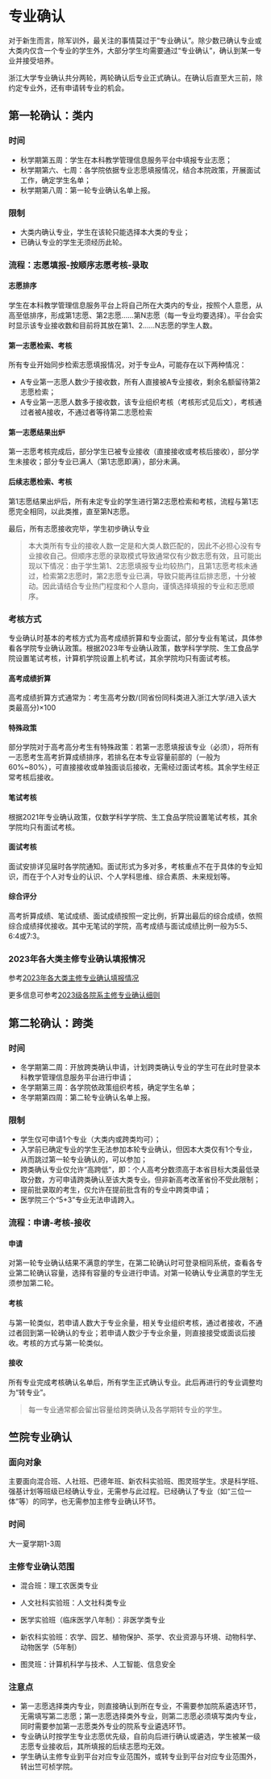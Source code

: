 # 专业确认

对于新生而言，除军训外，最关注的事情莫过于“专业确认”。除少数已确认专业或大类内仅含一个专业的学生外，大部分学生均需要通过“专业确认”，确认到某一专业并接受培养。

浙江大学专业确认共分两轮，两轮确认后专业正式确认。在确认后直至大三前，除约定专业外，还有申请转专业的机会。

## 第一轮确认：类内

### 时间

- 秋学期第五周：学生在本科教学管理信息服务平台中填报专业志愿；
- 秋学期第六、七周：各学院依据专业志愿填报情况，结合本院政策，开展面试工作，确定学生名单；
- 秋学期第八周：第一轮专业确认名单上报。

### 限制

- 大类内确认专业，学生在该轮只能选择本大类的专业；
- 已确认专业的学生无须经历此轮。

### 流程：志愿填报-按顺序志愿考核-录取

#### 志愿排序

学生在本科教学管理信息服务平台上将自己所在大类内的专业，按照个人意愿，从高至低排序，形成第1志愿、第2志愿……第N志愿（每一专业均要选择）。平台会实时显示该专业接收数和目前将其放在第1、2……N志愿的学生人数。

#### 第一志愿检索、考核

所有专业开始同步检索志愿填报情况，对于专业A，可能存在以下两种情况：

- A专业第一志愿人数少于接收数，所有人直接被A专业接收，剩余名额留待第2志愿检索；
- A专业第一志愿人数多于接收数，该专业组织考核（考核形式见后文），考核通过者被A接收，不通过者等待第二志愿检索

#### 第一志愿结果出炉

第一志愿考核完成后，部分学生已被专业接收（直接接收或考核后接收），部分学生未接收；部分专业已满人（第1志愿即满），部分未满。

#### 后续志愿检索、考核

第1志愿结果出炉后，所有未定专业的学生进行第2志愿检索和考核，流程与第1志愿完全相同，以此类推，直至第N志愿。

最后，所有志愿接收完毕，学生初步确认专业

> 本大类所有专业的接收人数一定是和大类人数匹配的，因此不必担心没有专业接收自己。但顺序志愿的录取模式导致通常仅有少数志愿有效，且可能出现以下情况：由于学生第1、2志愿填报专业均较热门，且第1志愿考核未通过，检索第2志愿时，第2志愿专业已满，导致只能再往后排志愿，十分被动。因此请结合专业热门程度和个人意向，谨慎选择填报的专业和志愿顺序。

### 考核方式

专业确认时基本的考核方式为高考成绩折算和专业面试，部分专业有笔试，具体参看各学院专业确认政策。根据2023年专业确认政策，数学科学学院、生工食品学院设置笔试考核，计算机学院设置上机考试，其余学院均只有面试考核。

#### 高考成绩折算

高考成绩折算方式通常为：考生高考分数/(同省份同科类进入浙江大学/进入该大类最高分)×100

#### 特殊政策

部分学院对于高考高分考生有特殊政策：若第一志愿填报该专业（必须），将所有一志愿考生高考折算成绩排序，若排名在本专业容量前部的（一般为60%~80%），可直接接收或单独面谈后接收，无需经过面试考核。其余学生经正常考核后接收。

#### 笔试考核

根据2021年专业确认政策，仅数学科学学院、生工食品学院设置笔试考核，其余学院均只有面试考核。

#### 面试考核

面试安排详见届时各学院通知。面试形式为多对多，考核重点不在于具体的专业知识，而在于个人对专业的认识、个人学科思维、综合素质、未来规划等。

#### 综合评分

高考折算成绩、笔试成绩、面试成绩按照一定比例，折算出最后的综合成绩，依照综合成绩择优接收。其中无笔试的学院，高考成绩与面试成绩比例一般为5:5、6:4或7:3。

### 2023年各大类主修专业确认填报情况

参考[2023年各大类主修专业确认填报情况](https://www.cc98.org/topic/5928156)

更多信息可参考[2023级各院系主修专业确认细则](https://bksy.zju.edu.cn/2023/1023/c28340a2815748/page.htm)

## 第二轮确认：跨类

### 时间

- 冬学期第二周：开放跨类确认申请，计划跨类确认专业的学生可在此时登录本科教学管理信息服务平台进行申请；
- 冬学期第三周：各学院依政策组织考核，确定学生名单；
- 冬学期第四周：第二轮专业确认名单上报。

### 限制

- 学生仅可申请1个专业（大类内或跨类均可）；
- 入学前已确定专业的学生无法参加本轮专业确认，但因本大类仅有1个专业，从而跳过第一轮专业确认的，可以参加；
- 跨类确认专业仅允许“高跨低”，即：个人高考分数须高于本省目标大类最低录取分数，方可申请跨类确认至该大类专业。但非新高考改革省份不受此限制；
- 提前批录取的考生，仅允许在提前批含有的专业中跨类申请；
- 医学院三个“5+3”专业无法申请跨入。

### 流程：申请-考核-接收

#### 申请

对第一轮专业确认结果不满意的学生，在第二轮确认时可登录相同系统，查看各专业第二轮确认容量，选择有容量的专业进行申请。对第一轮确认专业满意的学生无须参加第二轮。

#### 考核

与第一轮类似，若申请人数大于专业余量，相关专业组织考核，通过者接收，不通过者回到第一轮确认的专业；若申请人数少于专业余量，则直接接受或面谈后接收。考核的方式与第一轮类似。

#### 接收

所有专业完成考核确认名单后，所有学生正式确认专业。此后再进行的专业调整均为“转专业”。
> 每一专业通常都会留出容量给跨类确认及各学期转专业的学生。

## 竺院专业确认

### 面向对象

主要面向混合班、人社班、巴德年班、新农科实验班、图灵班学生。求是科学班、强基计划等班级已经确认专业，无需参与此过程。已经确认了专业（如“三位一体”等）的同学，也无需参加主修专业确认环节。

### 时间

大一夏学期1-3周

### 主修专业确认范围

- 混合班：理工农医类专业

- 人文社科实验班：人文社科类专业

- 医学实验班（临床医学八年制）：非医学类专业

- 新农科实验班：农学、园艺、植物保护、茶学、农业资源与环境、动物科学、动物医学（5年制）

- 图灵班：计算机科学与技术、人工智能、信息安全

### 注意点

- 第一志愿选择类内专业，则直接确认到所在专业，不需要参加院系遴选环节，无需填写第二志愿；第一志愿选择类外专业，则第二志愿必须填写类内专业，同时需要参加第一志愿类外专业的院系专业遴选环节。
- 专业确认时按学生专业志愿优先级，自前向后进行确认或遴选，学生被某一级志愿专业接收后，其所填报的后续志愿均无效。 
- 学生确认主修专业到平台对应专业范围外，或转专业到平台对应专业范围外，转出竺可桢学院。
